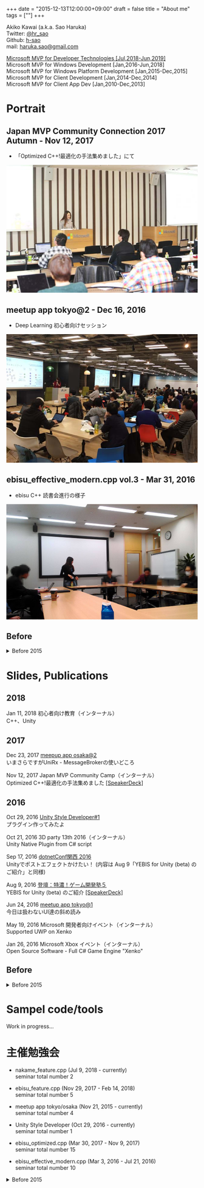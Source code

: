 +++
date = "2015-12-13T12:00:00+09:00"
draft = false
title = "About me"
tags = [""]
+++

Akiko Kawai (a.k.a. Sao Haruka)  
Twitter: [@hr_sao](https://twitter.com/hr_sao)  
Github: [h-sao](https://github.com/h-sao)  
mail: haruka.sao@gmail.com  


[Microsoft MVP for Developer Technologies [Jul,2018-Jun,2019]](https://mvp.microsoft.com/ja-jp/PublicProfile/4027291)  
Microsoft MVP for Windows Development [Jan,2016-Jun,2018]  
Microsoft MVP for Windows Platform Development [Jan,2015-Dec,2015]  
Microsoft MVP for Client Development [Jan,2014-Dec,2014]  
Microsoft MVP for Client App Dev [Jan,2010-Dec,2013]  

# Portrait

## Japan MVP Community Connection 2017 Autumn - Nov 12, 2017

- 「Optimized C++!最適化の手法集めました」にて

![](/pic/portrait-mcc2017.jpg)


## meetup app tokyo@2 - Dec 16, 2016

- Deep Learning 初心者向けセッション

![](/pic/portrait-meetupapptokyo2.JPG)


## ebisu_effective_modern.cpp vol.3 - Mar 31, 2016

- ebisu C++ 読書会進行の様子

![](/pic/Portrait-ebisucpp03.png)

## Before

<details>
<summary>Before 2015</summary>

## CEDEC2015 - Aug 26, 2015

- 「Androidハイパフォーマンス・プログラミング」にて

![](/pic/Portrait-CEDEC2015.png)

## Metro.cs #1 - Sep 16, 2015

- Roslynを使ったLiveScripting開発

![](/pic/Portrait-Metrocs01.png)


</details>

# Slides, Publications

## 2018

Jan 11, 2018 初心者向け教育（インターナル）  
C++、Unity

## 2017

Dec 23, 2017 [meepup app osaka@2](http://meetupapp.io/)  
いまさらですがUniRx - MessageBrokerの使いどころ


Nov 12, 2017 Japan MVP Community Camp（インターナル）  
Optimized C++!最適化の手法集めました [\[SpeakerDeck\]](https://speakerdeck.com/harukasao/12-optimized-c-plus-plus)

## 2016

Oct 29, 2016 [Unity Style Developer#1](https://unitystyle.connpass.com/event/41382/)  
プラグイン作ってみたよ

Oct 21, 2016 3D party 13th 2016（インターナル）  
Unity Native Plugin from C# script

Sep 17, 2016 [dotnetConf関西 2016](https://connpass.com/event/38870/)  
Unityでポストエフェクトかけたい！ (内容は Aug 9「YEBIS for Unity (beta) のご紹介」と同様)

Aug 9, 2016 [登壇：特濃！ゲーム開発塾５](http://eventregist.com/e/tokunou5)  
YEBIS for Unity (beta) のご紹介 [\[SpeakerDeck\]](https://speakerdeck.com/harukasao/iwate-game-factory-2016-summer-event)

Jun 24, 2016 [meetup app tokyo@1](http://meetupapp.io/)  
今日は扱わないUI達の斜め読み

May 19, 2016 Microsoft 開発者向けイベント（インターナル）  
Supported UWP on Xenko

Jan 26, 2016 Microsoft Xbox イベント（インターナル）  
Open Source Software - Full C# Game Engine "Xenko"

## Before

<details>
<summary>Before 2015</summary>


## 2015

Nov 25, 2016 Family Game Forum in Shanghai（インターナル）  

Nov 21, 2015 [meepup app@1](http://meetupapp.io/)  
ビジネスにおけるオープンソースの利用価値 [\[SpeakerDeck\]](https://speakerdeck.com/harukasao/21-opensource-value) [\[PPTX\]](http://jyurimaru.info/data/20151121OpenSourceValue/20151121_OpenSourceValue.pptx)

Sep 16, 2015 [Metro.cs#1](https://roommetro.doorkeeper.jp/events/30482)  
ParadoxのLiveScripting事情 [\[SpeakerDeck\]](https://speakerdeck.com/harukasao/16-roslyn-paradox-livescripting) [\[PPTX\]](http://jyurimaru.info/data/20150916ParadoxLiveScripting/20150916_RoslynParadoxLiveScripting.pptx)

Aug 26, 2015 [CEDEC2015](http://cedec.cesa.or.jp/2015/session/ENG/7172.html)  
Androidハイパフォーマンス・プログラミング -First Step of Vulkan Port for Paradox- [\[PPTX\]](http://www.siliconstudio.co.jp/rd/presentations/#CEDEC2015)

Jul 25, 2015 [めとべや大阪#31](http://metrostyledev.net/index.php/event/20150725/)  
Roslynを使ったLiveScriptingでゲーム開発

Feb 28, 2015 [めとべや大阪#30](http://metrostyledev.net/index.php/event/20150228/)  
開発者が "とりあえず" 使うためのClient Hyper-V

Jan 31, 2015 [2015 MVP Community Camp Osaka](http://connpass.com/event/10478/)  
クロスプラットフォーム開発の紹介 [\[SpeakerDeck\]](https://speakerdeck.com/harukasao/2015-mvp-community-camp-osaka) [\[PPTX\]](http://jyurimaru.info/data/20150131MVPCommunityCamp/20150131_corss-platform_dev_public.pptx)

## 2014
Dec 20, 2014 [C++11勉強会＠大阪（ゆるめ）](https://atnd.org/events/60042)  
 C++テンプレート完全ガイド読書会 の特別篇(vol.21)	/初心者向けにC++11の機能を紹介する勉強会

Sep 16, 2014 [Room metro #27 大阪](http://metrostyledev.net/index.php/event/20140917/)  
Paradoxでテトリスを作ろう！

Aug 29, 2014 [Hokuriku.netvol.15](https://hokurikunet.doorkeeper.jp/events/13746)  
Introducing Windows Runtime

Jul 25, 2014 [第１回 RAD Studio勉強会@Osaka/Delphi / C++Builder](https://rad-studio-osaka.doorkeeper.jp/events/12713)  
appmethodのお話

Jul 11, 2014 [Room metro #26 大阪](http://metrostyledev.net/index.php/event/20140712/)  
cocos2d触ってみました

May 9, 2014 [非同期勉強会](https://vshtc.doorkeeper.jp/events/10442)  
C++/CXの非同期処理まとめ～VC++とC++/CXについて～

Mar 21, 2014 MVP Community Camp 2014
VC++まわりの非同期処理

Feb 2, 2014 MVP Open Day 2014  
Torinoご紹介

Jan 18, 2014 [めとべや東京#3](http://metrostyledev.net/index.php/event/20140118/)  
C++/CX推奨プログラミング

## 2013
Oct 31, 2013 [めとべや東京#2](http://metrostyledev.net/index.php/event/20131012/)  
C++/CXの紹介

Aug 3, 2013 [Hokuriku.net vol.12](http://atnd.org/events/40509)  
WindowsストアアプリをC++/CXで作る

Jun 6, 2013 [Room metro #17 大阪](http://metrostyledev.net/index.php/event/20130606/)  
C++/CXで簡単に通信:Casablanca

May 11, 2013 Community Open Day 2013  
帰ってきたC++

Mar 16, 2013 [Room metro #14 大阪](http://metrostyledev.net/index.php/event/20130316/)  
DirectXをWinRTに移植する

Feb 02, 2013 [ITごった煮勉強会@沖縄](https://sites.google.com/site/itmysterysoup/sessions/01okinawa)  
これから始めるC++

## 2012

Nov 7, 2012 [Specialist presents WindowsPhoneArch #3](https://atnd.org/events/33713)  
Phone Gap であそぶ	

Oct 27, 2012 [わんくま同盟大阪勉強会#52](http://www.wankuma.com/seminar/20121027osaka52/)  
Windowsストアアプリの実行環境とWinRTの仕組み

Oct 17, 2014 [Specialist presents WindowsPhoneArch#2](http://atnd.org/events/32753)  
Phone Gap について

Oct 6, 2012 [第28回.NET 勉強会 / ヒーロー島](http://heroshima.jp/EventInfo/28th)  
WinRTってなんだろう
		
Sep 14, 2012 [PhoneGap-UserGroup 第2回勉強会@大阪](http://atnd.org/events/31412)  
PhoneGapでWindowsPhone

Aug 30, 2012 [MetroStyleDeveloper#05大阪](http://metrostyledev.net/index.php/event/20120830/)  
WinRT 実践～C++/CX編～

Jun 02, 2012 [わんくま同盟 大阪勉強会 #49](http://www.wankuma.com/seminar/20120602osaka49/)  
Windows 8でDirectXを使ってみよう！

Apr 21, 2012 [プログラミング生放送勉強会 第15回＠大阪](http://gihyo.jp/news/report/2012/05/1501)  
Metro styl apps の ALL テクノロジ★早めぐり紹介 ＆  C++ ネイティブアプリケーションフィーチャー！

Apr 14, 2012 [SQLWorld★大阪#9](http://sqlworld.org/event/20120414/)  
OracleとSQLServerの比較：基礎編

Jan 21, 2012 [MetroStyleDeveloper#01大阪](http://metrostyledev.net/index.php/event/20120121/)  
C++でMetroStyleAppsを開発するということは

## 2011		
Dec 07, 2011 [IVS](http://www.infinityventures.com/ivs/)  
Windows8の紹介

Nov 19, 2011 第25回 .NET 勉強会 / ヒーロー島  
WinRTとMetroStyleApps入門
[\[PDF\]](http://jyurimaru.info/data/20111119HeroShima25/20111119_sao.pdf) 

Nov 12, 2011 [関西オープンソース2011](http://k-of.jp/2011/list_seminar.html#10F-SAL)	 
Lightning Talks of Women in Kansai～Silverlightの紹介～

Oct 15, 2011 [SQLWorld★大阪#7](http://sqlworld.org/event/201110151/)  
リアルSQLServerの提案

Aug 29, 2011 [楽しいアプリ制作の会#12](http://tanoapp.tworks.jp/2011/08/19/%E6%A5%BD%E3%81%97%E3%81%84%E3%82%A2%E3%83%97%E3%83%AA%E5%88%B6%E4%BD%9C%E3%81%AE%E4%BC%9A-12/)  
WindowsPhoneとAndroidの比較 [\[PPTX\]](http://jyurimaru.info/data/20110829tanoapp12/20110829_Sao.pptx)

Aug 20, 2011 [WindowsPhoneArch@神戸](http://atnd.org/events/17395)  
XNAアプリ→WindowsPhone ＼(＼◇￣ )ﾍﾝ~( ￣▽/)ゝｼﾝ!!! ＼(○ ｀O´ ○)/ﾄｩｰｰ!! [\[PPTX\]](http://jyurimaru.info/data/20110820Arch/20110820_Sao.pptx)

Jul 8, 2011 [FxUG勉強会第147回@大阪](http://www.fxug.net/modules/bwiki/index.php?FxUG%CA%D9%B6%AF%B2%F1%C2%E8147%B2%F3%A1%F7%C2%E7%BA%E5)  
FlexとSilverlightのスマートフォン体験/Silverlight × WindowsPhone/Flex × Android

Jul 2, 2011 [スマートフォン勉強会@関西#16](http://sumaben.jp/?SPWorkshopKansai16)  
Silverlightのデータバインデイングについて

Jun 11, 2011 [プログラミング生放送 第9回＠大阪](http://pronama.wordpress.com/2011/05/09/pronama-9-at-osaka/)  
Silverlightで3D表示する方法/WebでもWindowsPhone7も

May 13, 2011 [FxUG勉強会第141回@大阪](http://www.fxug.net/modules/bwiki/index.php?FxUG%CA%D9%B6%AF%B2%F1%C2%E8141%B2%F3%A1%F7%C2%E7%BA%E5)  
WindowsPhone7★Silverlight/XNAで初めての3D描画/WebでもWindowsPhone7も

May 7, 2011 [関西ゲームプログラミング勉強会](http://atnd.org/events/14697)  
XNA(Silverlight)で初めての3D描画/WebでもWindowsPhone7も

Apr 23, 2011 [わんくま同盟 東京勉強会 #58](http://www.wankuma.com/seminar/20110423tokyo58/)  
特殊相対性理論の紹介～SketchFlowでの資料作成も紹介～

Apr 16, 2011 [SQLWorld★大阪#5](http://sqlworld.org/event/20110416/)  
SQLServerへのアクセス～いろんな言語でやってみます～

Apr 15, 2011 [アジャイルジャパン2011大阪サテライト](http://www.agilejapan.org/satellite.html#osaka)
SIerから見た開発案件の進め方～ウォーターフォールモデルとアジャイルモデルのハイブリッド～

Mar 26, 2011 [スマートフォン勉強会@関西#14](http://sumaben.jp/?SPWorkshopKansai14)  
WindowsPhone7でSilverlightを有効に使うために

Feb 12, 2011 [DeveloperSummit2011](http://www.seshop.com/se/timetable/2#2)    
SilverlightとAzureで魅せる未来

Jan 29, 2011 [SQLWorld★大阪#4](http://sqlworld.org/event/20110129/)  
実践★ER図のちゃんとした書き方

Jan 21, 2011 [Bar VSUG Vol.7 大阪会場](http://vsug.jp/tabid/228/EventID/16/Default.aspx)
コミュニティを語ろう

## 2010

Dec 4, 2010 [Silverlightを囲む会in大阪#15](http://silverlightsquare.com/silverlight15.html)  
Windows AzureでSilverlightアプリを動かします

OCt 30, 2010 OITEC 岡山勉強会第7回  
SilverlightとWindows Identity Foundation

Oct 9, 2010 [SQLWorld★大阪#3](http://sqlworld.org/event/20101009/)  
実践！DB正規化

Sep 25, 2010 第18回 .NET 勉強会 / ヒーロー島  
Silverlightでアニメーション

Aug 27, 2010 [Tech Ed Japan 2010 Bof](http://www.microsoft.com/japan/teched/2010/session/session.aspx#bof)  
SilverlightとWPF(Windows Identity Foundation)のアプリケーション連携

Jul 3, 2010 OITEC勉強会第6回  
SilverlightとSharePoint2010の紹介

Jun 26, 2010 [Silverlightを囲む会in大阪#14](http://silverlightsquare.com/silverlight14.html)  
Silverlightの基本の話

Jun 19, 2010 [Silverlightを囲む会in名古屋#3](http://silverlightsquare.com/nagoya03.html)  
FlashユーザがSilverlightに移るための勉強方法

May 26, 2010 [Silverlightを囲む会in大阪#13](http://silverlightsquare.com/index.php/silverlight13.html)  
初心者のためのSilverlight解説

May 22, 2010 [VSUG Day 2010 Summer](http://vsug.jp/tabid/228/EventID/10/Default.aspx)  
Silverlight4とSharePoint Server2010

Apr 10, 2010 [わんくま同盟大阪勉強会#35](http://www.wankuma.com/seminar/20100410osaka35/Default.aspx)  
Silverlight4とSharePoint　Server2010

Mar 27, 2010 [Silverlightを囲む会in東京#1](http://silverlightsquare.com/index.php/tokyo01.html)  
なぜRIA-Silverligh-なのか？

Feb 26, 2010 [Silverlightを囲む会in大阪#12](http://silverlightsquare.com/silverlight12.html)  
実践！SketchFlow

## 2009

Dec 16, 2009 [Silverlightを囲む会in大阪#11](http://silverlightsquare.com/index.php/silverlight11.html)  
ExpressionBlendでSketchFlow

Nov 22, 2011 [Silverlightを囲む会in名古屋#1](http://silverlightsquare.com/index.php/nagoya01.html)  
ExpressionBlendを触ってみよう

Sep 12, 2009 [Silverlight Users Group Hokuriku 立ち上げイベント](http://silverlightsquare.com/index.php/hokuriku00.html)  
Silverlight入門

Aug 28, 2009 [TechEd2009ライトニングトーク](http://www.microsoft.com/japan/teched/2009/connect/LT/lt03_07.aspx)  
Silverlight基本のキ～概要から既存サイトとの連携まで～

Aug 22, 2009 [Flex勉強会第78回＠名古屋](http://www.fxug.net/modules/bwiki/index.php?Flex%CA%D9%B6%AF%B2%F1%C2%E878%B2%F3%A1%F7%CC%BE%B8%C5%B2%B0%BB%B2%B2%C3%BC%F5%C9%D5)  
Silverlight事例紹介

Aug 8, 2009 [わんくまっちゃ445同盟 featuring Silverlight Square](http://www.wankuma.com/seminar/20090808tokyo/Default.aspx)  
AMF Messaging with Silverlight

Jul 19, 2009 [Silverlightを囲む会in大阪 #8](http://silverlightsquare.com/index.php/silverlightin8.html)  
SilverlightでAMF入門  
Silverlight事例紹介

May 16, 2009 [わんくま同盟 東京勉強会 #33](http://www.wankuma.com/seminar/20090516tokyo33/Default.aspx)  
Silverlight勉強会の紹介

Mar 18, 2009 [第16回NT-Committee2九州勉強会](http://www.hidebohz.com/meeting/20090321.html)  
基礎からわかる！SilverlightでRIA開発

Feb 7, 2009 [CLR/H Tech Day 2009](http://clr-h.jp/%E6%B4%BB%E5%8B%95%E5%AE%9F%E7%B8%BE/)  
Silverlightでアニメーション


## 2008

Dec 19, 2008 [Flex3勉強会第59回＠大阪](http://www.fxug.net/modules/bwiki/index.php?Flex3%CA%D9%B6%AF%B2%F1%C2%E859%B2%F3%A1%F7%C2%E7%BA%E5%BB%B2%B2%C3%BC%F5%C9%D5)  
Silverlightの紹介

Dec 6, 2008 [VSUG Day 2008 Winter](http://vsug.jp/tabid/228/EventID/2/Default.aspx)  
Silverlight2で作るアニメーションのご紹介

Nov 22, 2008 [Silverlghtを囲む会in大阪#5](http://www.silverlightsquare.com/page_1225424487838.html)  
Flex & Silverlight体験記

Nov 8, 2008 [関西オープンソース2008](http://k-of.jp/2008/list_seminar.html#63)  
Silverlightの紹介 ～Silverlightを囲む会in大阪#KOF2008～
	 

Nov 1, 2008 [東海.NET勉強会](http://sites.google.com/site/miedotnet/news/1)  
WPFの基礎

Sep 25, 2008 [VSUG コラム](http://vsug.jp/tabid/178/articleid/35/Default.aspx)  
ソースコードとの付き合い方

</details>


# Sampel code/tools

Work in progress...

# 主催勉強会

- nakame_feature.cpp (Jul 9, 2018 - currently)  
seminar total number 2

- ebisu_feature.cpp (Nov 29, 2017 - Feb 14, 2018)  
seminar total number 5

- meetup app tokyo/osaka (Nov 21, 2015 - currently)  
seminar total number 4

- Unity Style Developer (Oct 29, 2016 - currently)  
seminar total number 1

- ebisu_optimized.cpp (Mar 30, 2017 - Nov 9, 2017)  
seminar total number 15

- ebisu_effective_modern.cpp (Mar 3, 2016 - Jul 21, 2016)  
seminar total number 10

<details>
<summary>Before 2015</summary>

- Metro.cs (Sep 16, 2015 - Jul 15, 2016)  
seminar total number 2

- [Room metro 大阪](http://metrostyledev.net/) (Jan 28, 2013 - Jul 25, 2015)  
seminar total number 12

- [C++テンプレート完全ガイド読書会](https://sites.google.com/site/efcpp01/) (Jun 20, 2014 - Feb 23, 2015)  
seminar total number 25

- [Boost.勉強会](http://boostjp.github.io/study_meeting.html) (#12大阪: Jun 22, 2012, #16大阪: Sep 19, 2014)  
seminar total number 2

- [Exceptional C++読書会](https://sites.google.com/site/efcpp01/) (Jun 21, 2013 - Dec 21, 2013)  
seminar total number 21

- [Room metro 東京](http://metrostyledev.net/) (Feb 27, 2013 - Jun 6, 2013)  
seminar total number 3

- [MetroStyleDevelper](http://metrostyledev.net/) (Jan 21, 2012 - Jan 23, 2013)   
seminar total number 11

- [Effective C++読書会](https://sites.google.com/site/efcpp01/) (Jun 18, 2012 - Dec 18, 2012)  
seminar total number 12

- [Silverlightを囲む会](http://silverlightsquare.com/) (Mar 14, 2008 - Aug 25, 2012)  
seminar total number 29

</details>
